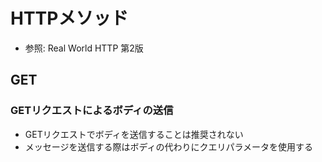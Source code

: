 # HTTPメソッド
- 参照: Real World HTTP 第2版

## GET
### GETリクエストによるボディの送信
- GETリクエストでボディを送信することは推奨されない
- メッセージを送信する際はボディの代わりにクエリパラメータを使用する
